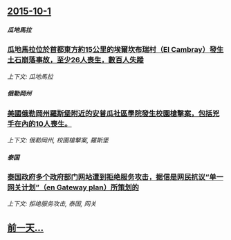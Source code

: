 ## [2015-10-1](/news/2015/10/1/index.md)

##### 瓜地馬拉
### [ 瓜地馬拉位於首都東方約15公里的埃爾坎布瑞村（El Cambray）發生土石崩落事故，至少26人喪生，數百人失蹤](/news/2015/10/1/瓜地馬拉位於首都東方約15公里的埃爾坎布瑞村-El-Cambray-發生土石崩落事故-至少26人喪生-數百人失蹤.md)
_上下文: 瓜地馬拉_

##### 俄勒岡州
### [美國俄勒岡州羅斯堡附近的安普瓜社區學院發生校園槍擊案，包括兇手在內的10人喪生。 ](/news/2015/10/1/美國俄勒岡州羅斯堡附近的安普瓜社區學院發生校園槍擊案-包括兇手在內的10人喪生.md)
_上下文: 俄勒岡州, 校園槍擊案, 羅斯堡_

##### 泰国
### [泰国政府多个政府部门网站遭到拒绝服务攻击，据信是网民抗议“单一网关计划”（en Gateway plan）所策划的 ](/news/2015/10/1/泰国政府多个政府部门网站遭到拒绝服务攻击-据信是网民抗议-单一网关计划-en-Gateway-plan-所策划的.md)
_上下文: 拒绝服务攻击, 泰国, 网关_

## [前一天...](/news/2015/08/30/index.md)

